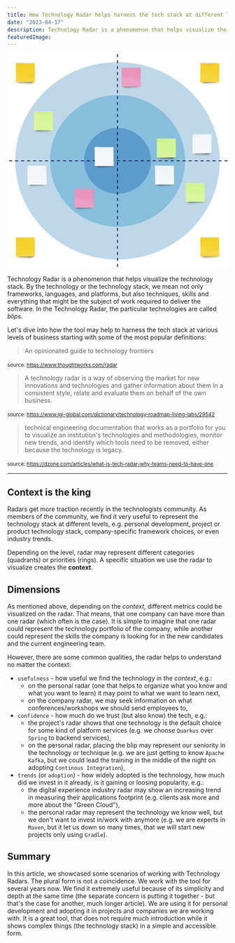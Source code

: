 ```yaml
---
title: How Technology Radar helps harness the tech stack at different levels
date: "2023-04-17"
description: Technology Radar is a phenomenon that helps visualize the technology stack. Let's dive into how the tool may help to harness the tech stack at various levels of business.
featuredImage: 
---
```


![empty-technology-radar](radar.png)

Technology Radar is a phenomenon that helps visualize the technology stack. By the technology or the technology stack, we mean not only frameworks, languages, and platforms, but also techniques, skills and everything that might be the subject of work required to deliver the software. In the Technology Radar, the particular technologies are called _blips_.

Let's dive into how the tool may help to harness the tech stack at various levels of business starting with some of the most popular definitions:

> An opinionated guide to technology frontiers

<small>source: https://www.thoughtworks.com/radar</small>

> A technology radar is a way of observing the market for new innovations and technologies and gather information about them in a consistent style, relate and evaluate them on behalf of the own business.

<small>source: https://www.igi-global.com/dictionary/technology-roadmap-living-labs/29542</small>

> technical engineering documentation that works as a portfolio for you to visualize an institution's technologies and methodologies, monitor new trends, and identify which tools need to be removed, either because the technology is legacy.

<small>source: https://dzone.com/articles/what-is-tech-radar-why-teams-need-to-have-one</small>

---

## Context is the king

Radars get more traction recently in the technologists community. As members of the community, we find it very useful to represent the technology stack at different levels, e.g. personal development, project or product technology stack, company-specific framework choices, or even industry trends.

Depending on the level, radar may represent different categories (quadrants) or priorities (rings). A specific situation we use the radar to visualize creates the **context**.

## Dimensions

As mentioned above, depending on the _context_, different metrics could be visualized on the radar. That means, that one company can have more than one radar (which often is the case). It is simple to imagine that one radar could represent the technology portfolio of the company, while another could represent the skills the company is looking for in the new candidates and the current engineering team.

However, there are some common qualities, the radar helps to understand no matter the context:

- `usefulness` - how useful we find the technology in the _context_, e.g.:
   - on the personal radar (one that helps to organize what you know and what you want to learn) it may point to what we want to learn next,
   - on the company radar, we may seek information on what conferences/workshops we should send employees to,
- `confidence` - how much do we trust (but also know) the tech, e.g.:
   - the project's radar shows that one technology is the default choice for some kind of platform services (e.g. we choose `Quarkus` over `Spring` to backend services),
   - on the personal radar, placing the blip may represent our seniority in the technology or technique (e.g. we are just getting to know `Apache Kafka`, but we could lead the training in the middle of the night on adopting `Continous Integration`),
- `trends` (or `adoption`) - how widely adopted is the technology, how much did we invest in it already, is it gaining or loosing popularity, e.g.:
   - the digital experience industry radar may show an increasing trend in measuring their applications footprint (e.g. clients ask more and more about the "Green Cloud"),
   - the personal radar may represent the technology we know well, but we don't want to invest in/work with anymore (e.g. we are experts in `Maven`, but it let us down so many times, that we will start new projects only using `Gradle`).

## Summary
In this article, we showcased some scenarios of working with Technology Radars. The plural form is not a coincidence. We work with the tool for several years now. We find it extremely useful because of its simplicity and depth at the same time (the separate concern is putting it together - but that's the case for another, much longer article). We are using it for personal development and adopting it in projects and companies we are working with. It is a great tool, that does not require much introduction while it shows complex things (the technology stack) in a simple and accessible form.

